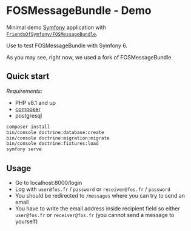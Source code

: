 # FOSMessageBundle - Demo

Minimal demo [Symfony](https://symfony.com/) application with [`FriendsOfSymfony/FOSMessageBundle`](https://github.com/FriendsOfSymfony/FOSMessageBundle).

Use to test FOSMessageBundle with Symfony 6.

As you may see, right now, we used a fork of FOSMessageBundle

## Quick start

*Requirements:*

- PHP v8.1 and up
- [composer](https://getcomposer.org/doc/00-intro.md#installation-linux-unix-macos)
- postgresql

```bash
composer install
bin/console doctrine:database:create
bin/console doctrine:migration:migrate
bin/console doctrine:fixtures:load
symfony serve
```

## Usage
- Go to localhost:8000/login
- Log with `user@fos.fr` / `password` or `receiver@fos.fr` / `password`
- You should be redirected to `/messages` where you can try to send an email
- You have to write the email address inside recipient field so either `user@fos.fr` or `receiver@fos.fr` (you cannot send a message to yourself)